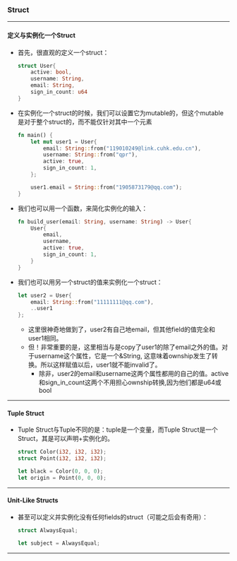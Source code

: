 ### Struct

---

#### 定义与实例化一个Struct

+ 首先，很直观的定义一个struct：

  ```rust
  struct User{
      active: bool,
      username: String,
      email: String,
      sign_in_count: u64
  }
  ```

+ 在实例化一个struct的时候，我们可以设置它为mutable的，但这个mutable是对于整个struct的，而不能仅针对其中一个元素

  ```rust
  fn main() {
      let mut user1 = User{
          email: String::from("119010249@link.cuhk.edu.cn"),
          username: String::from("qpr"),
          active: true,
          sign_in_count: 1,
      };
  
      user1.email = String::from("1905873179@qq.com");
  }
  ```

+ 我们也可以用一个函数，来简化实例化的输入：

  ```rust
  fn build_user(email: String, username: String) -> User{
      User{
          email,
          username,
          active: true,
          sign_in_count: 1,
      }
  }
  ```

+ 我们也可以用另一个struct的值来实例化一个struct：

  ```rust
  let user2 = User{
      email: String::from("11111111@qq.com"),
      ..user1
  };
  ```

  + 这里很神奇地做到了，user2有自己地email，但其他field的值完全和user1相同。
  + 但！非常重要的是，这里相当与是copy了user1的除了email之外的值。对于username这个属性，它是一个&String, 这意味着ownship发生了转换。所以这样赋值以后，user1就不能invalid了。
    + 除非，user2的email和username这两个属性都用的自己的值。active和sign_in_count这两个不用担心ownship转换,因为他们都是u64或bool

---

#### Tuple Struct

+ Tuple Struct与Tuple不同的是：tuple是一个变量，而Tuple Struct是一个Struct，其是可以声明+实例化的。

  ```rust
  struct Color(i32, i32, i32);
  struct Point(i32, i32, i32);
  
  let black = Color(0, 0, 0);
  let origin = Point(0, 0, 0);
  ```

---

#### Unit-Like Structs

+ 甚至可以定义并实例化没有任何fields的struct（可能之后会有奇用）：

  ```rust
  struct AlwaysEqual;
  
  let subject = AlwaysEqual;
  ```

---

